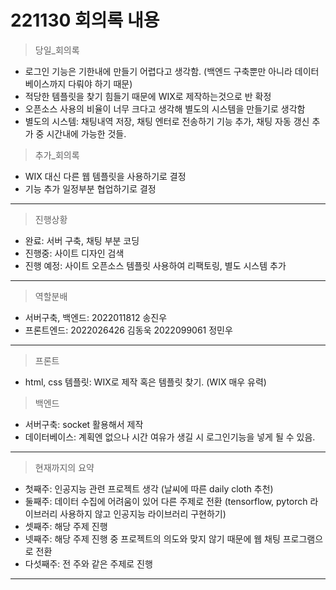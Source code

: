 # 221130 회의록 내용

> 당일_회의록
- 로그인 기능은 기한내에 만들기 어렵다고 생각함. (백엔드 구축뿐만 아니라 데이터베이스까지 다뤄야 하기 때문)
- 적당한 템플릿을 찾기 힘들기 때문에 WIX로 제작하는것으로 반 확정
- 오픈소스 사용의 비율이 너무 크다고 생각해 별도의 시스템을 만들기로 생각함
- 별도의 시스템: 채팅내역 저장, 채팅 엔터로 전송하기 기능 추가, 채팅 자동 갱신 추가 중 시간내에 가능한 것들.

> 추가_회의록
- WIX 대신 다른 웹 템플릿을 사용하기로 결정
- 기능 추가 일정부분 협업하기로 결정
---
> 진행상황
- 완료: 서버 구축, 채팅 부분 코딩
- 진행중: 사이트 디자인 검색
- 진행 예정: 사이트 오픈소스 템플릿 사용하여 리팩토링, 별도 시스템 추가
---
> 역할분배
- 서버구축, 백엔드: 2022011812 송진우
- 프론트엔드: 2022026426 김동욱 2022099061 정민우 
---
> 프론트
- html, css 템플릿: WIX로 제작 혹은 템플릿 찾기. (WIX 매우 유력)
> 백엔드
- 서버구축: socket 활용해서 제작
- 데이터베이스: 계획엔 없으나 시간 여유가 생길 시 로그인기능을 넣게 될 수 있음.
---
> 현재까지의 요약
- 첫째주: 인공지능 관련 프로젝트 생각 (날씨에 따른 daily cloth 추천)
- 둘째주: 데이터 수집에 어려움이 있어 다른 주제로 전환 (tensorflow, pytorch 라이브러리 사용하지 않고 인공지능 라이브러리 구현하기)
- 셋째주: 해당 주제 진행
- 넷째주: 해당 주제 진행 중 프로젝트의 의도와 맞지 않기 때문에 웹 채팅 프로그램으로 전환
- 다섯째주: 전 주와 같은 주제로 진행
---
